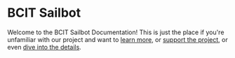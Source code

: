# BCIT Sailbot

Welcome to the BCIT Sailbot Documentation! This is just the place if you're
unfamiliar with our project and want to [learn more](about/team.md), or [support
the project](about/sponsorship.md), or even [dive into the
details](design/overview.md).
